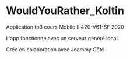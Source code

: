 # WouldYouRather_Koltin

Application tp3 cours Mobile II 420-V61-SF 2020

L'app fonctionne avec un serveur généré local.

Crée en colaboration avec Jeammy Côté 
